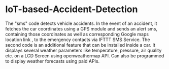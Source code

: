 # IoT-based-Accident-Detection
The "sms" code detects vehicle accidents. In the event of an accident, it fetches the car coordinates using a GPS module and sends an alert sms, containing those coordinates as well as corresponding Google maps location link , to the emergency contacts via IFTTT SMS Service. 
The second code is an additional feature that can be installed inside a car. It displays several weather parameters like temperature, pressure, air quality etc. on a LCD Screen using openweathermap API. Can also be programmed to display weather forecasts using paid APIs.
